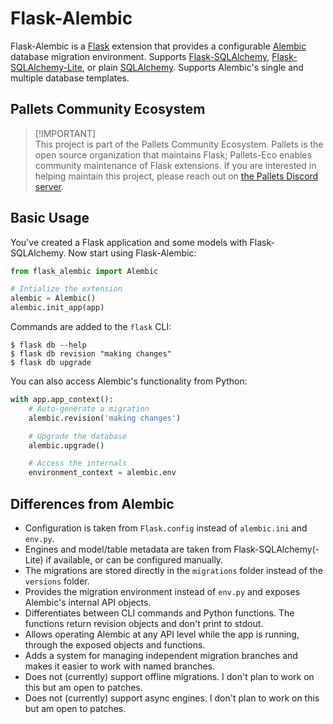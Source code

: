 # Flask-Alembic

Flask-Alembic is a [Flask][] extension that provides a configurable [Alembic][]
database migration environment. Supports [Flask-SQLAlchemy],
[Flask-SQLAlchemy-Lite], or plain [SQLAlchemy]. Supports Alembic's single and
multiple database templates.

[Flask]: https://flask.palletsprojects.com
[Alembic]: https://alembic.sqlalchemy.org
[SQLAlchemy]: https://www.sqlalchemy.org
[Flask-SQLAlchemy]: https://flask-sqlalchemy.palletsprojects.com
[Flask-SQLAlchemy-Lite]: https://flask-sqlalchemy-lite.readthedocs.io

## Pallets Community Ecosystem

> [!IMPORTANT]\
> This project is part of the Pallets Community Ecosystem. Pallets is the open
> source organization that maintains Flask; Pallets-Eco enables community
> maintenance of Flask extensions. If you are interested in helping maintain
> this project, please reach out on [the Pallets Discord server][discord].
>
> [discord]: https://discord.gg/pallets

## Basic Usage

You've created a Flask application and some models with Flask-SQLAlchemy. Now
start using Flask-Alembic:

```python
from flask_alembic import Alembic

# Intialize the extension
alembic = Alembic()
alembic.init_app(app)
```

Commands are added to the `flask` CLI:

```text
$ flask db --help
$ flask db revision "making changes"
$ flask db upgrade
```

You can also access Alembic's functionality from Python:

```python
with app.app_context():
    # Auto-generate a migration
    alembic.revision('making changes')

    # Upgrade the database
    alembic.upgrade()

    # Access the internals
    environment_context = alembic.env
```

## Differences from Alembic

- Configuration is taken from `Flask.config` instead of `alembic.ini` and
  `env.py`.
- Engines and model/table metadata are taken from Flask-SQLAlchemy(-Lite) if
  available, or can be configured manually.
- The migrations are stored directly in the `migrations` folder instead of the
  `versions` folder.
- Provides the migration environment instead of `env.py` and exposes Alembic's
  internal API objects.
- Differentiates between CLI commands and Python functions. The functions return
  revision objects and don't print to stdout.
- Allows operating Alembic at any API level while the app is running, through
  the exposed objects and functions.
- Adds a system for managing independent migration branches and makes it easier
  to work with named branches.
- Does not (currently) support offline migrations. I don't plan to work on this
  but am open to patches.
- Does not (currently) support async engines. I don't plan to work on this but
  am open to patches.
